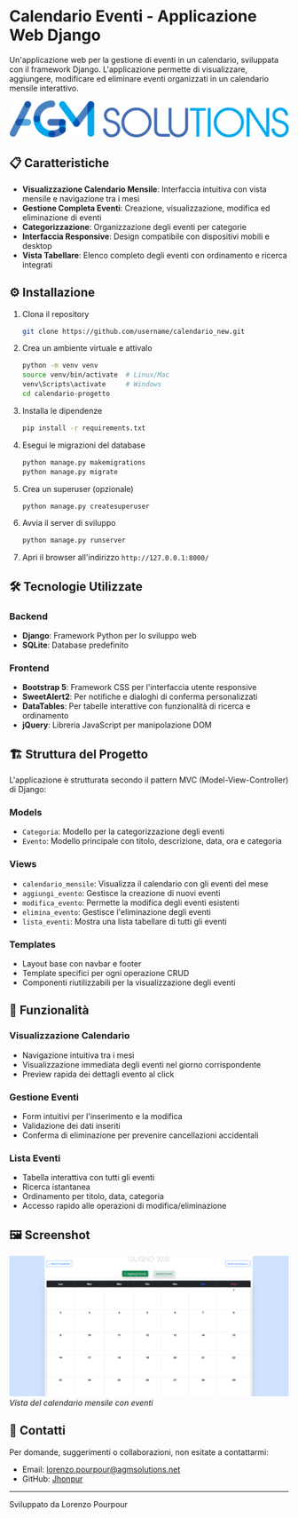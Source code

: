 # Calendario Eventi - Applicazione Web Django

Un'applicazione web per la gestione di eventi in un calendario, sviluppata con il framework Django. L'applicazione permette di visualizzare, aggiungere, modificare ed eliminare eventi organizzati in un calendario mensile interattivo.

![Logo Progetto](/calendario_progetto/events/static/events/img/agm_solutions.png)

## 📋 Caratteristiche

- **Visualizzazione Calendario Mensile**: Interfaccia intuitiva con vista mensile e navigazione tra i mesi
- **Gestione Completa Eventi**: Creazione, visualizzazione, modifica ed eliminazione di eventi
- **Categorizzazione**: Organizzazione degli eventi per categorie
- **Interfaccia Responsive**: Design compatibile con dispositivi mobili e desktop
- **Vista Tabellare**: Elenco completo degli eventi con ordinamento e ricerca integrati

## ⚙️ Installazione

1. Clona il repository
   ```bash
   git clone https://github.com/username/calendario_new.git
   ```

2. Crea un ambiente virtuale e attivalo
   ```bash
   python -m venv venv
   source venv/bin/activate  # Linux/Mac
   venv\Scripts\activate     # Windows
   cd calendario-progetto
   ```

3. Installa le dipendenze
   ```bash
   pip install -r requirements.txt
   ```

4. Esegui le migrazioni del database
   ```bash
   python manage.py makemigrations
   python manage.py migrate
   ```

5. Crea un superuser (opzionale)
   ```bash
   python manage.py createsuperuser
   ```

6. Avvia il server di sviluppo
   ```bash
   python manage.py runserver
   ```

7. Apri il browser all'indirizzo `http://127.0.0.1:8000/`

## 🛠️ Tecnologie Utilizzate

### Backend
- **Django**: Framework Python per lo sviluppo web
- **SQLite**: Database predefinito

### Frontend
- **Bootstrap 5**: Framework CSS per l'interfaccia utente responsive
- **SweetAlert2**: Per notifiche e dialoghi di conferma personalizzati
- **DataTables**: Per tabelle interattive con funzionalità di ricerca e ordinamento
- **jQuery**: Libreria JavaScript per manipolazione DOM

## 🏗️ Struttura del Progetto

L'applicazione è strutturata secondo il pattern MVC (Model-View-Controller) di Django:

### Models
- `Categoria`: Modello per la categorizzazione degli eventi
- `Evento`: Modello principale con titolo, descrizione, data, ora e categoria

### Views
- `calendario_mensile`: Visualizza il calendario con gli eventi del mese
- `aggiungi_evento`: Gestisce la creazione di nuovi eventi
- `modifica_evento`: Permette la modifica degli eventi esistenti
- `elimina_evento`: Gestisce l'eliminazione degli eventi
- `lista_eventi`: Mostra una lista tabellare di tutti gli eventi

### Templates
- Layout base con navbar e footer
- Template specifici per ogni operazione CRUD
- Componenti riutilizzabili per la visualizzazione degli eventi

## 📱 Funzionalità

### Visualizzazione Calendario
- Navigazione intuitiva tra i mesi
- Visualizzazione immediata degli eventi nel giorno corrispondente
- Preview rapida dei dettagli evento al click

### Gestione Eventi
- Form intuitivi per l'inserimento e la modifica
- Validazione dei dati inseriti
- Conferma di eliminazione per prevenire cancellazioni accidentali

### Lista Eventi
- Tabella interattiva con tutti gli eventi
- Ricerca istantanea
- Ordinamento per titolo, data, categoria
- Accesso rapido alle operazioni di modifica/eliminazione

## 🖼️ Screenshot

![Calendario Mensile](/calendario_progetto/events/static/events/img/cal_img.png)
*Vista del calendario mensile con eventi*

## 👥 Contatti

Per domande, suggerimenti o collaborazioni, non esitate a contattarmi:
- Email: [lorenzo.pourpour@agmsolutions.net](mailto:lorenzo.pourpour@agmsolutions.net)
- GitHub: [Jhonpur](https://github.com/username)

---

Sviluppato da Lorenzo Pourpour
